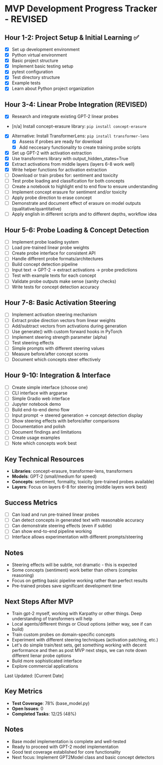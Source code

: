 
# MVP Development Progress Tracker - REVISED

## Hour 1-2: Project Setup & Initial Learning ✅
- [x] Set up development environment
 - [x] Python virtual environment
 - [x] Basic project structure
- [x] Implement basic testing setup
 - [x] pytest configuration
 - [x] Test directory structure
 - [x] Example tests
- [x] Learn about Python project organization

## Hour 3-4: Linear Probe Integration (REVISED)
- [x] Research and integrate existing GPT-2 linear probes
 - [n/a] Install concept-erasure library: `pip install concept-erasure`
 - [x] Alternative: Install TransformerLens: `pip install transformer-lens`
   - [x] Assess if probes are ready for download
   - [x] Add neccesary functionality to create training probe scripts
- [x] Set up GPT-2 with activation extraction
 - [x] Use transformers library with output_hidden_states=True
 - [x] Extract activations from middle layers (layers 6-8 work well)
 - [x] Write helper functions for activation extraction
- [ ] Download or train probes for: sentiment and toxicity
- [ ] Test probe loading and classification for both concepts
- [ ] Create a notebook to highlight end to end flow to ensure understanding
- [ ] Implement concept erasure for sentiment and/or toxicity
 - [ ] Apply probe direction to erase concept
 - [ ] Demonstrate and document effect of erasure on model outputs (qualitative/quantitative)
 - [ ] Apply english in different scripts and to different depths, workflow idea

## Hour 5-6: Probe Loading & Concept Detection
- [ ] Implement probe loading system
 - [ ] Load pre-trained linear probe weights
 - [ ] Create probe interface for consistent API
 - [ ] Handle different probe formats/architectures
- [ ] Build concept detection pipeline
 - [ ] Input text → GPT-2 → extract activations → probe predictions
 - [ ] Test with example texts for each concept
 - [ ] Validate probe outputs make sense (sanity checks)
- [ ] Write tests for concept detection accuracy

## Hour 7-8: Basic Activation Steering
- [ ] Implement activation steering mechanism
 - [ ] Extract probe direction vectors from linear weights
 - [ ] Add/subtract vectors from activations during generation
 - [ ] Use generate() with custom forward hooks in PyTorch
 - [ ] Implement steering strength parameter (alpha)
- [ ] Test steering effects
 - [ ] Simple prompts with different steering values
 - [ ] Measure before/after concept scores
 - [ ] Document which concepts steer effectively

## Hour 9-10: Integration & Interface
- [ ] Create simple interface (choose one)
 - [ ] CLI interface with argparse
 - [ ] Simple Gradio web interface
 - [ ] Jupyter notebook demo
- [ ] Build end-to-end demo flow
 - [ ] Input prompt → steered generation → concept detection display
 - [ ] Show steering effects with before/after comparisons
- [ ] Documentation and polish
 - [ ] Document findings and limitations
 - [ ] Create usage examples
 - [ ] Note which concepts work best

## Key Technical Resources
- **Libraries**: concept-erasure, transformer-lens, transformers
- **Models**: GPT-2 (small/medium for speed)
- **Concepts**: sentiment, formality, toxicity (pre-trained probes available)
- **Layers**: Focus on layers 6-8 for steering (middle layers work best)

## Success Metrics
- [ ] Can load and run pre-trained linear probes
- [ ] Can detect concepts in generated text with reasonable accuracy
- [ ] Can demonstrate steering effects (even if subtle)
- [ ] Can show end-to-end pipeline working
- [ ] Interface allows experimentation with different prompts/steering

## Notes
- Steering effects will be subtle, not dramatic - this is expected
- Some concepts (sentiment) work better than others (complex reasoning)
- Focus on getting basic pipeline working rather than perfect results
- Pre-trained probes save significant development time

## Next Steps After MVP
- Train gpt-2 myself, working with Karpathy or other things. 
Deep understanding of transformers will help
- Local agents/different things or Cloud options (either way, see if can build)
- Train custom probes on domain-specific concepts
- Experiment with different steering techniques (activation patching, etc.)
- Let's  do simple train/test sets, get something working with decent performance and then as post MVP next steps, we can note down different lienar probe options
- Build more sophisticated interface
- Explore commercial applications

Last Updated: [Current Date]

## Key Metrics
- **Test Coverage**: 78% (base_model.py)
- **Open Issues**: 0
- **Completed Tasks**: 12/25 (48%)

## Notes
- Base model implementation is complete and well-tested
- Ready to proceed with GPT-2 model implementation
- Good test coverage established for core functionality
- Next focus: Implement GPT2Model class and basic concept detectors
